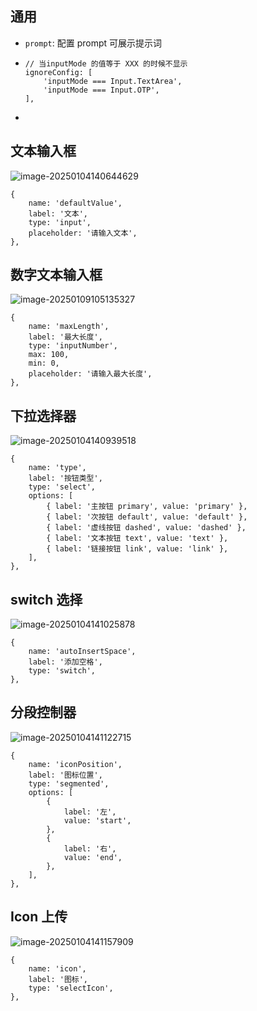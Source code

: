 ## 通用

- `prompt`: 配置 prompt 可展示提示词

- ```
  // 当inputMode 的值等于 XXX 的时候不显示
  ignoreConfig: [
      'inputMode === Input.TextArea',
      'inputMode === Input.OTP',
  ],
  ```

- 



## 文本输入框

![image-20250104140644629](components-config.assets/image-20250104140644629.png)

```
{
    name: 'defaultValue',
    label: '文本',
    type: 'input',
    placeholder: '请输入文本',
},
```

## 数字文本输入框

![image-20250109105135327](components-config.assets/image-20250109105135327.png)

```
{
    name: 'maxLength',
    label: '最大长度',
    type: 'inputNumber',
    max: 100,
    min: 0,
    placeholder: '请输入最大长度',
},
```

## 下拉选择器

![image-20250104140939518](components-config.assets/image-20250104140939518.png)

```
{
    name: 'type',
    label: '按钮类型',
    type: 'select',
    options: [
        { label: '主按钮 primary', value: 'primary' },
        { label: '次按钮 default', value: 'default' },
        { label: '虚线按钮 dashed', value: 'dashed' },
        { label: '文本按钮 text', value: 'text' },
        { label: '链接按钮 link', value: 'link' },
    ],
},
```

## switch 选择

![image-20250104141025878](components-config.assets/image-20250104141025878.png)

```
{
    name: 'autoInsertSpace',
    label: '添加空格',
    type: 'switch',
},
```

## 分段控制器

![image-20250104141122715](components-config.assets/image-20250104141122715.png)

```
{
    name: 'iconPosition',
    label: '图标位置',
    type: 'segmented',
    options: [
        {
            label: '左',
            value: 'start',
        },
        {
            label: '右',
            value: 'end',
        },
    ],
},
```

## Icon 上传

![image-20250104141157909](components-config.assets/image-20250104141157909.png)

```
{
    name: 'icon',
    label: '图标',
    type: 'selectIcon',
},
```
